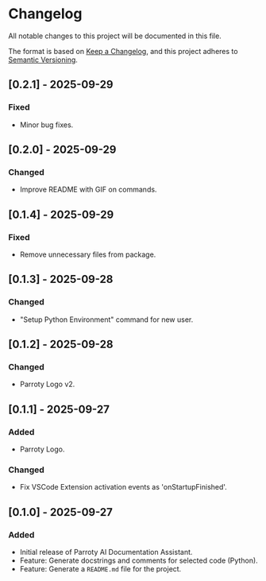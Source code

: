 # Changelog

All notable changes to this project will be documented in this file.

The format is based on [Keep a Changelog](https://keepachangelog.com/en/1.0.0/),
and this project adheres to [Semantic Versioning](https://semver.org/spec/v2.0.0.html).

## [0.2.1] - 2025-09-29

### Fixed

- Minor bug fixes.

## [0.2.0] - 2025-09-29

### Changed

- Improve README with GIF on commands.

## [0.1.4] - 2025-09-29

### Fixed

- Remove unnecessary files from package.

## [0.1.3] - 2025-09-28

### Changed

- "Setup Python Environment" command for new user.

## [0.1.2] - 2025-09-28

### Changed

- Parroty Logo v2.

## [0.1.1] - 2025-09-27

### Added

- Parroty Logo.

### Changed

- Fix VSCode Extension activation events as 'onStartupFinished'.

## [0.1.0] - 2025-09-27

### Added

- Initial release of Parroty AI Documentation Assistant.
- Feature: Generate docstrings and comments for selected code (Python).
- Feature: Generate a `README.md` file for the project.